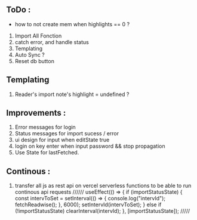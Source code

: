 ## ToDo :

- how to not create mem when highlights == 0 ?

1. Import All Fonction
2. catch error, and handle status
3. Templating
4. Auto Sync ?
5. Reset db button

## Templating

1. Reader's import note's highlight = undefined ?

## Improvements :

1. Error messages for login
2. Status messages for import sucess / error
3. ui design for input when editState true
4. login on key enter when input password && stop propagation
5. Use State for lastFetched.

## Continous :

1. transfer all js as rest api on vercel serverless functions to be able to run continous api requests
   //////
   useEffect(() => {
   if (importStatusState) {
   const intervToSet = setInterval(() => {
   console.log("intervId");
   fetchReadwise();
   }, 6000);
   setIntervId(intervToSet);
   } else if (!importStatusState) clearInterval(intervId);
   }, [importStatusState]);
   /////
